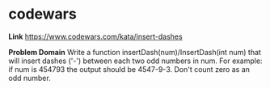 # codewars

**Link**
https://www.codewars.com/kata/insert-dashes

**Problem Domain**
Write a function insertDash(num)/InsertDash(int num) that will insert dashes ('-') between each two odd numbers in num. For example: if num is 454793 the output should be 4547-9-3. Don't count zero as an odd number.